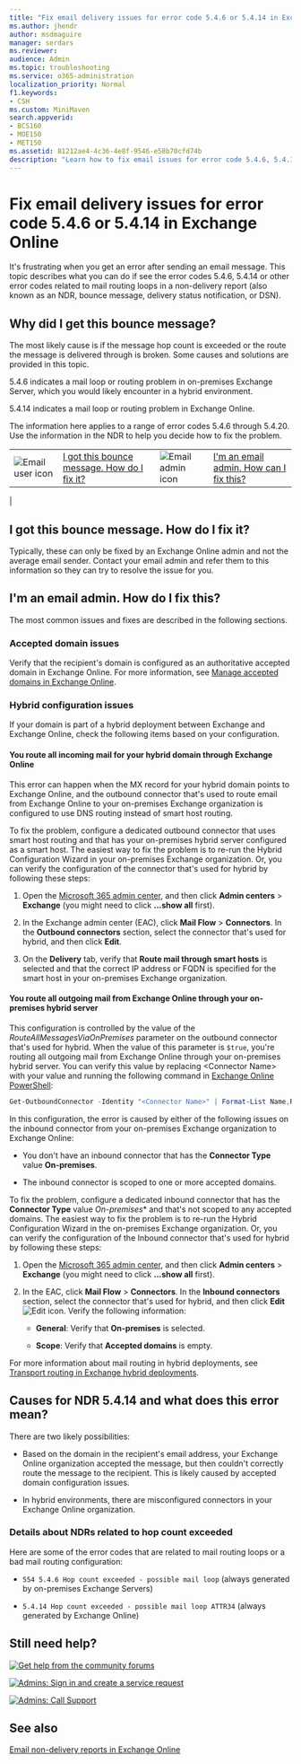 ```yaml
---
title: "Fix email delivery issues for error code 5.4.6 or 5.4.14 in Exchange Online"
ms.author: jhendr
author: msdmaguire
manager: serdars
ms.reviewer: 
audience: Admin
ms.topic: troubleshooting
ms.service: o365-administration
localization_priority: Normal
f1.keywords:
- CSH
ms.custom: MiniMaven
search.appverid:
- BCS160
- MOE150
- MET150
ms.assetid: 81212ae4-4c36-4e8f-9546-e58b70cfd74b
description: "Learn how to fix email issues for error code 5.4.6, 5.4.14, or other error codes related to mail routing loops in Exchange Online."
---
```


# Fix email delivery issues for error code 5.4.6 or 5.4.14 in Exchange Online

It's frustrating when you get an error after sending an email message. This topic describes what you can do if see the error codes 5.4.6, 5.4.14 or other error codes related to mail routing loops in a non-delivery report (also known as an NDR, bounce message, delivery status notification, or DSN).

## Why did I get this bounce message?

The most likely cause is if the message hop count is exceeded or the route the message is delivered through is broken. Some causes and solutions are provided in this topic.

5.4.6 indicates a mail loop or routing problem in on-premises Exchange Server, which you would likely encounter in a hybrid environment.

5.4.14 indicates a mail loop or routing problem in Exchange Online.

 The information here applies to a range of error codes 5.4.6 through 5.4.20. Use the information in the NDR to help you decide how to fix the problem.

|||||
|---|---|---|---|
|![Email user icon](../../media/31425afd-41a9-435e-aa85-6886277c369b.png)|[I got this bounce message. How do I fix it?](#i-got-this-bounce-message-how-do-i-fix-it)|![Email admin icon](../../media/3d4c569e-b819-4a29-86b1-4b9619cf2acf.png)|[I'm an email admin. How can I fix this?](#im-an-email-admin-how-do-i-fix-this)|
|

## I got this bounce message. How do I fix it?

Typically, these can only be fixed by an Exchange Online admin and not the average email sender. Contact your email admin and refer them to this information so they can try to resolve the issue for you.

## I'm an email admin. How do I fix this?

The most common issues and fixes are described in the following sections.

### Accepted domain issues

Verify that the recipient's domain is configured as an authoritative accepted domain in Exchange Online. For more information, see [Manage accepted domains in Exchange Online](../manage-accepted-domains/manage-accepted-domains.md).

### Hybrid configuration issues

If your domain is part of a hybrid deployment between Exchange and Exchange Online, check the following items based on your configuration.

#### You route all incoming mail for your hybrid domain through Exchange Online

This error can happen when the MX record for your hybrid domain points to Exchange Online, and the outbound connector that's used to route email from Exchange Online to your on-premises Exchange organization is configured to use DNS routing instead of smart host routing.

To fix the problem, configure a dedicated outbound connector that uses smart host routing and that has your on-premises hybrid server configured as a smart host. The easiest way to fix the problem is to re-run the Hybrid Configuration Wizard in your on-premises Exchange organization. Or, you can verify the configuration of the connector that's used for hybrid by following these steps:

1. Open the [Microsoft 365 admin center](https://admin.microsoft.com), and then click **Admin centers** \> **Exchange** (you might need to click **...show all** first).

2. In the Exchange admin center (EAC), click **Mail Flow** \> **Connectors**. In the **Outbound connectors** section, select the connector that's used for hybrid, and then click **Edit**.

3. On the **Delivery** tab, verify that **Route mail through smart hosts** is selected and that the correct IP address or FQDN is specified for the smart host in your on-premises Exchange organization.

#### You route all outgoing mail from Exchange Online through your on-premises hybrid server

This configuration is controlled by the value of the _RouteAllMessagesViaOnPremises_ parameter on the outbound connector that's used for hybrid. When the value of this parameter is `$true`, you're routing all outgoing mail from Exchange Online through your on-premises hybrid server. You can verify this value by replacing \<Connector Name\> with your value and running the following command in [Exchange Online PowerShell](/powershell/exchange/exchange-online-powershell):

```powershell
Get-OutboundConnector -Identity "<Connector Name>" | Format-List Name,RouteAllMessagesViaOnPremises
```

In this configuration, the error is caused by either of the following issues on the inbound connector from your on-premises Exchange organization to Exchange Online:

- You don't have an inbound connector that has the **Connector Type** value **On-premises**.

- The inbound connector is scoped to one or more accepted domains.

To fix the problem, configure a dedicated inbound connector that has the **Connector Type** value *On-premises** and that's not scoped to any accepted domains. The easiest way to fix the problem is to re-run the Hybrid Configuration Wizard in the on-premises Exchange organization. Or, you can verify the configuration of the Inbound connector that's used for hybrid by following these steps:

1. Open the [Microsoft 365 admin center](https://admin.microsoft.com), and then click **Admin centers** \> **Exchange** (you might need to click **...show all** first).

2. In the EAC, click **Mail Flow** \> **Connectors**. In the **Inbound connectors** section, select the connector that's used for hybrid, and then click **Edit** ![Edit icon](../../media/6f22ff21-4c94-4b91-a490-173a853c06e3.gif). Verify the following information:

   - **General**: Verify that **On-premises** is selected.

   - **Scope**: Verify that **Accepted domains** is empty.

For more information about mail routing in hybrid deployments, see [Transport routing in Exchange hybrid deployments](../../../ExchangeHybrid/transport-routing.md).

## Causes for NDR 5.4.14 and what does this error mean?

There are two likely possibilities:

- Based on the domain in the recipient's email address, your Exchange Online organization accepted the message, but then couldn't correctly route the message to the recipient. This is likely caused by accepted domain configuration issues.

- In hybrid environments, there are misconfigured connectors in your Exchange Online organization.

### Details about NDRs related to hop count exceeded

Here are some of the error codes that are related to mail routing loops or a bad mail routing configuration:

- `554 5.4.6 Hop count exceeded - possible mail loop` (always generated by on-premises Exchange Servers)

- `5.4.14 Hop count exceeded - possible mail loop ATTR34` (always generated by Exchange Online)

## Still need help?

[![Get help from the community forums](../../media/12a746cc-184b-4288-908c-f718ce9c4ba5.png)](https://answers.microsoft.com/)

[![Admins: Sign in and create a service request](../../media/10862798-181d-47a5-ae4f-3f8d5a2874d4.png)](https://admin.microsoft.com/AdminPortal/Home#/support)

[![Admins: Call Support](../../media/9f262e67-e8c9-4fc0-85c2-b3f4cfbc064e.png)](/microsoft-365/Admin/contact-support-for-business-products)

## See also

[Email non-delivery reports in Exchange Online](non-delivery-reports-in-exchange-online.md)